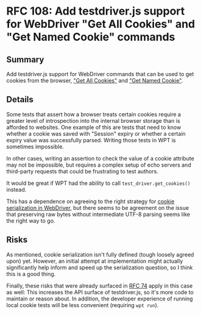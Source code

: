 # RFC 108: Add testdriver.js support for WebDriver "Get All Cookies" and "Get Named Cookie" commands

## Summary

Add testdriver.js support for WebDriver commands that can be used to get cookies from the browser, ["Get All Cookies"](https://w3c.github.io/webdriver/#get-all-cookies) and ["Get Named Cookie"](https://w3c.github.io/webdriver/#get-named-cookie).

## Details

Some tests that assert how a browser treats certain cookies require a greater
level of introspection into the internal browser storage than is afforded to
websites. One example of this are tests that need to know whether a cookie was
saved with "Session" expiry or whether a certain expiry value was successfully
parsed. Writing those tests in WPT is sometimes impossible.

In other cases, writing an assertion to check the value of a cookie attribute
may not be impossible, but requires a complex setup of echo servers and
third-party requests that could be frustrating to test authors.

It would be great if WPT had the ability to call
`test_driver.get_cookies()` instead.

This has a dependence on agreeing to the right strategy for [cookie serialization
in WebDriver](https://github.com/w3c/webdriver/issues/1562), but there seems to
be agreement on the issue that preserving raw bytes without intermediate UTF-8
parsing seems like the right way to go.

## Risks

As mentioned, cookie serialization isn't fully defined (tough loosely agreed
upon) yet. However, an initial attempt at implementation might actually
significantly help inform and speed up the serialization question, so I think
this is a good thing.

Finally, these risks that were already surfaced in
[RFC 74](https://github.com/web-platform-tests/rfcs/pull/74) apply in this case
as well:
This increases the API surface of testdriver.js, so it's more code to maintain or reason about.
In addition, the developer experience of running local cookie tests will be less convenient (requiring `wpt run`).


